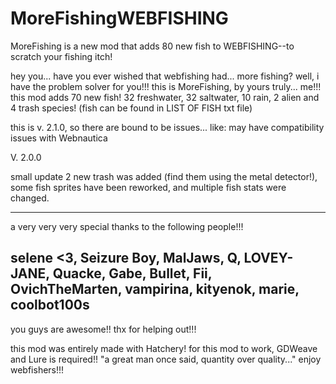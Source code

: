 # MoreFishingWEBFISHING
MoreFishing is a new mod that adds 80 new fish to WEBFISHING--to scratch your fishing itch!

hey you... have you ever wished that webfishing had... more fishing? well, i have the problem solver for you!!!
this is MoreFishing, by yours truly... me!!!
this mod adds 70 new fish! 32 freshwater, 32 saltwater, 10 rain, 2 alien and 4 trash species! (fish can be found in LIST OF FISH txt file)

this is v. 2.1.0, so there are bound to be issues... like:
may have compatibility issues with Webnautica

V. 2.0.0

small update
2 new trash was added (find them using the metal detector!), some fish sprites have been reworked, and multiple fish stats were changed.

-----
a very very very special thanks to the following people!!!

selene <3,
Seizure Boy,
MalJaws,
Q,
LOVEY-JANE,
Quacke,
Gabe,
Bullet,
Fii,
OvichTheMarten,
vampirina,
kityenok,
marie,
coolbot100s
-----
you guys are awesome!! thx for helping out!!!

this mod was entirely made with Hatchery!
for this mod to work, GDWeave and Lure is required!!
"a great man once said, quantity over quality..."
enjoy webfishers!!! 
